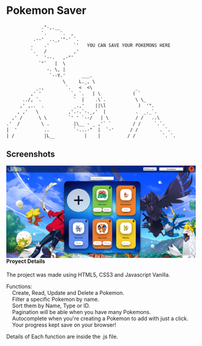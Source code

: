 # Pokemon Saver
                 ."-,.__
                 `.     `.  ,
              .--'  .._,'"-' `.
             .    .'         `'   YOU CAN SAVE YOUR POKEMONS HERE
             `.   /          ,'
               `  '--.   ,-"'
                `"`   |  \
                   -. \, |
                    `--Y.'      ___.
                         \     L._, \
               _.,        `.   <  <\                _
             ,' '           `, `.   | \            ( `
          ../, `.            `  |    .\`.           \ \_
         ,' ,..  .           _.,'    ||\l            )  '".
        , ,'   \           ,'.-.`-._,'  |           .  _._`.
      ,' /      \ \        `' ' `--/   | \          / /   ..\
    .'  /        \ .         |\__ - _ ,'` `        / /     `.`.
    |  '          ..         `-...-"  |  `-'      / /        . `.
    | /           |L__           |    |          / /          `. `.

## Screenshots

<img src="https://github.com/george-martinez/pokemonlist/blob/main/assets/Screenshots/main_page.png?raw=true" align="right">


#### Proyect Details

The project was made using HTML5, CSS3 and Javascript Vanilla.

Functions:<br>
            &nbsp;&nbsp;&nbsp;&nbsp;Create, Read, Update and Delete a Pokemon.<br>
            &nbsp;&nbsp;&nbsp;&nbsp;Filter a specific Pokemon by name.<br>
            &nbsp;&nbsp;&nbsp;&nbsp;Sort them by Name, Type or ID.<br>
            &nbsp;&nbsp;&nbsp;&nbsp;Pagination will be able when you have many Pokemons.<br>
            &nbsp;&nbsp;&nbsp;&nbsp;Autocomplete when you're creating a Pokemon to add with just a click.<br>
            &nbsp;&nbsp;&nbsp;&nbsp;Your progress kept save on your browser!<br>

Details of Each function are inside the .js file.

